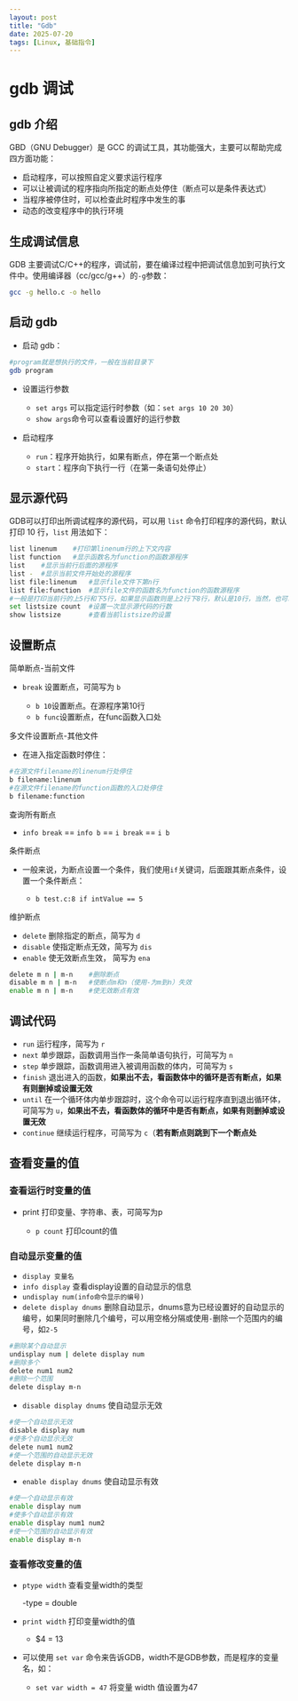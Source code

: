 ```yaml
---
layout: post
title: "Gdb"
date: 2025-07-20
tags: [Linux, 基础指令]
---
```


# gdb 调试

## gdb 介绍

GBD（GNU Debugger）是 GCC 的调试工具，其功能强大，主要可以帮助完成四方面功能：

- 启动程序，可以按照自定义要求运行程序
- 可以让被调试的程序指向所指定的断点处停住（断点可以是条件表达式）
- 当程序被停住时，可以检查此时程序中发生的事
- 动态的改变程序中的执行环境

## 生成调试信息

GDB 主要调试C/C++的程序，调试前，要在编译过程中把调试信息加到可执行文件中。使用编译器（cc/gcc/g++）的`-g`参数：

```bash
gcc -g hello.c -o hello
```

## 启动 gdb

- 启动 gdb：

```bash
#program就是想执行的文件，一般在当前目录下
gdb program
```

- 设置运行参数

  - `set args` 可以指定运行时参数（如：`set args 10 20 30`）
  - `show args`命令可以查看设置好的运行参数
  
- 启动程序

  - `run`：程序开始执行，如果有断点，停在第一个断点处
  - `start`：程序向下执行一行（在第一条语句处停止）

## 显示源代码

GDB可以打印出所调试程序的源代码，可以用 `list` 命令打印程序的源代码，默认打印 10 行，`list` 用法如下：

```bash
list linenum    #打印第linenum行的上下文内容
list function   #显示函数名为function的函数源程序
list    #显示当前行后面的源程序
list -  #显示当前文件开始处的源程序
list file:linenum   #显示file文件下第n行
list file:function  #显示file文件的函数名为function的函数源程序
#一般是打印当前行的上5行和下5行，如果显示函数则是上2行下8行，默认是10行，当然，也可以定制显示范围，使用下面命令可以设置第一次显示源程序的行数
set listsize count  #设置一次显示源代码的行数
show listsize       #查看当前listsize的设置
```

## 设置断点

简单断点-当前文件

- `break` 设置断点，可简写为 `b`

  - `b 10`设置断点。在源程序第10行
  - `b func`设置断点，在func函数入口处

多文件设置断点-其他文件

- 在进入指定函数时停住：

```bash
#在源文件filename的linenum行处停住
b filename:linenum
#在源文件filename的function函数的入口处停住
b filename:function
```

查询所有断点

- `info break` == `info b` == `i break` == `i b`

条件断点

- 一般来说，为断点设置一个条件，我们使用`if`关键词，后面跟其断点条件，设置一个条件断点：

  - `b test.c:8 if intValue == 5`

维护断点

- `delete` 删除指定的断点，简写为 `d`
- `disable` 使指定断点无效，简写为 `dis`
- `enable` 使无效断点生效， 简写为 `ena`

```bash
delete m n | m-n    #删除断点
disable m n | m-n   #使断点m和n（使用-为m到n）失效
enable m n | m-n    #使无效断点有效
```

## 调试代码

- `run` 运行程序，简写为 `r`
- `next` 单步跟踪，函数调用当作一条简单语句执行，可简写为 `n`
- `step` 单步跟踪，函数调用进入被调用函数的体内，可简写为 `s`
- `finish` 退出进入的函数，**如果出不去，看函数体中的循环是否有断点，如果有则删掉或设置无效**
- `until` 在一个循环体内单步跟踪时，这个命令可以运行程序直到退出循环体，可简写为 `u`，**如果出不去，看函数体的循环中是否有断点，如果有则删掉或设置无效**
- `continue` 继续运行程序，可简写为 `c`（**若有断点则跳到下一个断点处**

## 查看变量的值

### 查看运行时变量的值

- print 打印变量、字符串、表，可简写为p

  - `p count` 打印count的值

### 自动显示变量的值

- `display 变量名`
- `info display`    查看display设置的自动显示的信息
- `undisplay num(info命令显示的编号)`
- `delete display dnums`    删除自动显示，dnums意为已经设置好的自动显示的编号，如果同时删除几个编号，可以用空格分隔或使用`-`删除一个范围内的编号，如`2-5`

```bash
#删除某个自动显示
undisplay num | delete display num
#删除多个
delete num1 num2
#删除一个范围
delete display m-n
```

- `disable display dnums`   使自动显示无效

```bash
#使一个自动显示无效
disable display num
#使多个自动显示无效
delete num1 num2
#使一个范围的自动显示无效
delete display m-n
```

- `enable display dnums`   使自动显示有效

```bash
#使一个自动显示有效
enable display num
#使多个自动显示有效
enable display num1 num2
#使一个范围的自动显示有效
enable display m-n
```

### 查看修改变量的值

- `ptype width`    查看变量width的类型
  
  -type = double

- `print width`     打印变量width的值
  
  - $4 = 13

- 可以使用 `set var` 命令来告诉GDB，width不是GDB参数，而是程序的变量名，如：

  - `set var width = 47`    将变量 width 值设置为47
